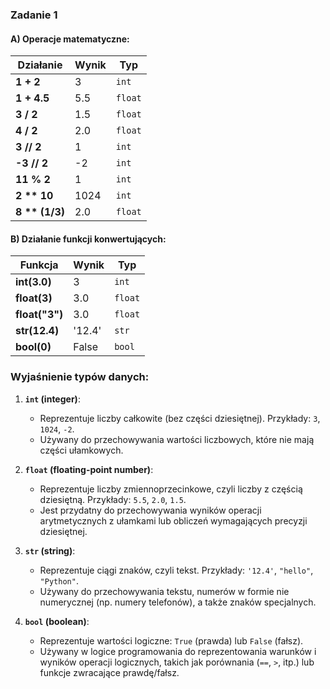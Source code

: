 ### Zadanie 1

#### A) Operacje matematyczne:
| Działanie         | Wynik   | Typ    |
|-------------------|---------|--------|
| **1 + 2**         | 3       | `int`  |
| **1 + 4.5**       | 5.5     | `float`|
| **3 / 2**         | 1.5     | `float`|
| **4 / 2**         | 2.0     | `float`|
| **3 // 2**        | 1       | `int`  |
| **-3 // 2**       | -2      | `int`  |
| **11 % 2**        | 1       | `int`  |
| **2 ** 10**       | 1024    | `int`  |
| **8 ** (1/3)**    | 2.0     | `float`|

#### B) Działanie funkcji konwertujących:
| Funkcja           | Wynik   | Typ    |
|-------------------|---------|--------|
| **int(3.0)**      | 3       | `int`  |
| **float(3)**      | 3.0     | `float`|
| **float("3")**    | 3.0     | `float`|
| **str(12.4)**     | '12.4'  | `str`  |
| **bool(0)**       | False   | `bool` |

### Wyjaśnienie typów danych:

1. **`int` (integer)**:
   - Reprezentuje liczby całkowite (bez części dziesiętnej). Przykłady: `3`, `1024`, `-2`.  
   - Używany do przechowywania wartości liczbowych, które nie mają części ułamkowych.

2. **`float` (floating-point number)**:
   - Reprezentuje liczby zmiennoprzecinkowe, czyli liczby z częścią dziesiętną. Przykłady: `5.5`, `2.0`, `1.5`.  
   - Jest przydatny do przechowywania wyników operacji arytmetycznych z ułamkami lub obliczeń wymagających precyzji dziesiętnej.

3. **`str` (string)**:
   - Reprezentuje ciągi znaków, czyli tekst. Przykłady: `'12.4'`, `"hello"`, `"Python"`.  
   - Używany do przechowywania tekstu, numerów w formie nie numerycznej (np. numery telefonów), a także znaków specjalnych.

4. **`bool` (boolean)**:
   - Reprezentuje wartości logiczne: `True` (prawda) lub `False` (fałsz).  
   - Używany w logice programowania do reprezentowania warunków i wyników operacji logicznych, takich jak porównania (`==`, `>`, itp.) lub funkcje zwracające prawdę/fałsz.
